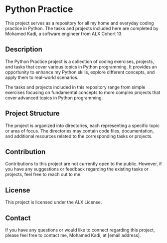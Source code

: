# Python Practice

This project serves as a repository for all my home and everyday coding practice in Python. The tasks and projects included here are completed by Mohamed Kadi, a software engineer from ALX Cohort 13.

## Description

The Python Practice project is a collection of coding exercises, projects, and tasks that cover various topics in Python programming. It provides an opportunity to enhance my Python skills, explore different concepts, and apply them to real-world scenarios.

The tasks and projects included in this repository range from simple exercises focusing on fundamental concepts to more complex projects that cover advanced topics in Python programming.

## Project Structure

The project is organized into directories, each representing a specific topic or area of focus. The directories may contain code files, documentation, and additional resources related to the corresponding tasks or projects.

## Contribution

Contributions to this project are not currently open to the public. However, if you have any suggestions or feedback regarding the existing tasks or projects, feel free to reach out to me.

## License

This project is licensed under the ALX License.

## Contact

If you have any questions or would like to connect regarding this project, please feel free to contact me, Mohamed Kadi, at [email address].



